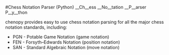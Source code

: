 #Chess Notation Parser (Python)
__Ch__ess __No__tation __P__arser P__y__thon

chenopy provides easy to use chess notation parsing for all the major chess notation standards, including:
* PGN - Potable Game Notation (game notation)
* FEN - Forsyth–Edwards Notation (position notation)
* SAN - Standard Algebraic Notation (move notation)
